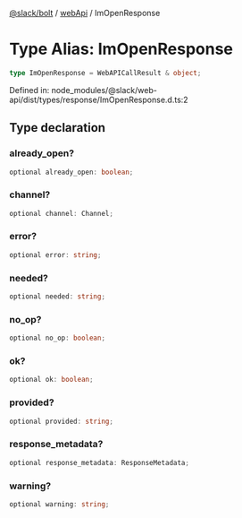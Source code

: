 [@slack/bolt](../../../../index.md) / [webApi](../index.md) / ImOpenResponse

# Type Alias: ImOpenResponse

```ts
type ImOpenResponse = WebAPICallResult & object;
```

Defined in: node\_modules/@slack/web-api/dist/types/response/ImOpenResponse.d.ts:2

## Type declaration

### already\_open?

```ts
optional already_open: boolean;
```

### channel?

```ts
optional channel: Channel;
```

### error?

```ts
optional error: string;
```

### needed?

```ts
optional needed: string;
```

### no\_op?

```ts
optional no_op: boolean;
```

### ok?

```ts
optional ok: boolean;
```

### provided?

```ts
optional provided: string;
```

### response\_metadata?

```ts
optional response_metadata: ResponseMetadata;
```

### warning?

```ts
optional warning: string;
```
